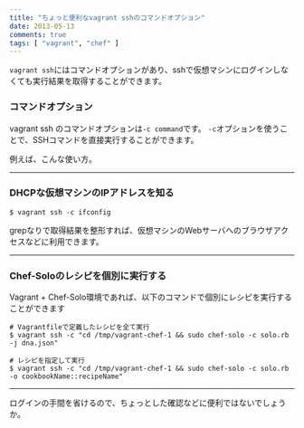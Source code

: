 ```yaml
---
title: "ちょっと便利なvagrant sshのコマンドオプション"
date: 2013-05-13
comments: true
tags: [ "vagrant", "chef" ]
---
```


`vagrant ssh`にはコマンドオプションがあり、sshで仮想マシンにログインしなくても実行結果を取得することができます。

### コマンドオプション

vagrant ssh のコマンドオプションは`-c command`です。
`-c`オプションを使うことで、SSHコマンドを直接実行することができます。

例えば、こんな使い方。
<hr/>

### DHCPな仮想マシンのIPアドレスを知る

```console
$ vagrant ssh -c ifconfig
```

grepなりで取得結果を整形すれば、仮想マシンのWebサーバへのブラウザアクセスなどに利用できます。

<hr/>

### Chef-Soloのレシピを個別に実行する

Vagrant + Chef-Solo環境であれば、以下のコマンドで個別にレシピを実行することができます

```console
# Vagrantfileで定義したレシピを全て実行
$ vagrant ssh -c "cd /tmp/vagrant-chef-1 && sudo chef-solo -c solo.rb -j dna.json"

# レシピを指定して実行
$ vagrant ssh -c "cd /tmp/vagrant-chef-1 && sudo chef-solo -c solo.rb -o cookbookName::recipeName"
```

<hr/>
ログインの手間を省けるので、ちょっとした確認などに便利ではないでしょうか。
